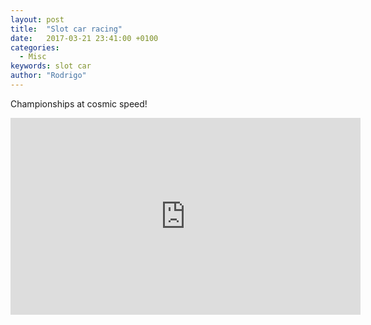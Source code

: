 ```yaml
---
layout: post
title:  "Slot car racing"
date:   2017-03-21 23:41:00 +0100
categories:
  - Misc
keywords: slot car
author: "Rodrigo"
---
```


Championships at cosmic speed!

<iframe width="560" height="315" src="https://www.youtube.com/embed/GtwkRd6zHwg" frameborder="0" allowfullscreen></iframe>
